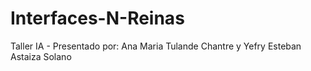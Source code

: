 # Interfaces-N-Reinas
Taller IA - Presentado por: Ana Maria Tulande Chantre y Yefry Esteban Astaiza Solano
